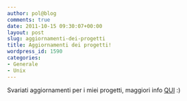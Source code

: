 ```yaml
---
author: pol@blog
comments: true
date: 2011-10-15 09:30:07+00:00
layout: post
slug: aggiornamenti-dei-progetti
title: Aggiornamenti dei progetti!
wordpress_id: 1590
categories:
- Generale
- Unix
---
```


Svariati aggiornamenti per i miei progetti, maggiori info [QUI](http://projects.polslinux.it/) :)
